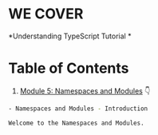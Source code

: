 # WE COVER

*Understanding TypeScript Tutorial *

# Table of Contents


1. [Module 5: Namespaces and Modules]() 👇

	 
```bash
- Namespaces and Modules - Introduction

Welcome to the Namespaces and Modules.
```
